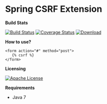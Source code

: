 # Spring CSRF Extension

**Build Stats**

[![Build Status](https://travis-ci.org/jtwig/jtwig-spring-csrf-extension.svg?branch=master)](https://travis-ci.org/jtwig/jtwig-spring-csrf-extension)
[![Coverage Status](https://coveralls.io/repos/github/jtwig/jtwig-spring-csrf-extension/badge.svg?branch=master)](https://coveralls.io/github/jtwig/jtwig-spring-csrf-extension?branch=master)
[![Download](https://api.bintray.com/packages/jtwig/maven/jtwig-spring-csrf-extension/images/download.svg) ](https://bintray.com/jtwig/maven/jtwig-spring-csrf-extension/_latestVersion)

**How to use?**

```twig
<form action="#" method="post">
   {% csrf %}
</form>
```

**Licensing**

[![Apache License](https://img.shields.io/hexpm/l/plug.svg?maxAge=2592000)]()

**Requirements**

- Java 7
